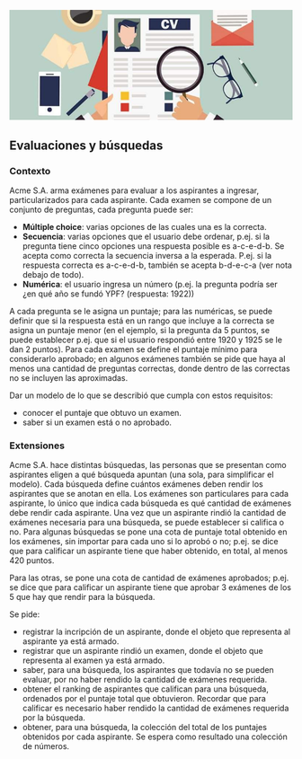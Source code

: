 ![evaluaciones](../images/evaluaciones.jpg)

## Evaluaciones y búsquedas

### Contexto

Acme S.A. arma exámenes para evaluar a los aspirantes a ingresar, particularizados para cada aspirante.
Cada examen se compone de un conjunto de preguntas, cada pregunta puede ser:

- **Múltiple choice**: varias opciones de las cuales una es la correcta.
- **Secuencia**: varias opciones que el usuario debe ordenar, p.ej. si la pregunta tiene cinco opciones una respuesta posible es a-c-e-d-b. Se acepta como correcta la secuencia inversa a la esperada. P.ej. si la respuesta correcta es a-c-e-d-b, también se acepta b-d-e-c-a (ver nota debajo de todo).
- **Numérica**: el usuario ingresa un número (p.ej. la pregunta podría ser ¿en qué año se fundó YPF? (respuesta: 1922))

A cada pregunta se le asigna un puntaje; para las numéricas, se puede definir que si la respuesta está en un rango que incluye a la correcta se asigna un puntaje menor (en el ejemplo, si la pregunta da 5 puntos, se puede establecer p.ej. que si el usuario respondió entre 1920 y 1925 se le dan 2 puntos). Para cada examen se define el puntaje mínimo para considerarlo aprobado; en algunos exámenes también se pide que haya al menos una cantidad de preguntas correctas, donde dentro de las correctas no se incluyen las aproximadas.

Dar un modelo de lo que se describió que cumpla con estos requisitos:

- conocer el puntaje que obtuvo un examen.
- saber si un examen está o no aprobado.

### Extensiones

Acme S.A. hace distintas búsquedas, las personas que se presentan como aspirantes eligen a qué búsqueda apuntan (una sola, para simplificar el modelo). Cada búsqueda define cuántos exámenes deben rendir los aspirantes que se anotan en ella. Los exámenes son particulares para cada aspirante, lo único que indica cada búsqueda es qué cantidad de exámenes debe rendir cada aspirante. Una vez que un aspirante rindió la cantidad de exámenes necesaria para una búsqueda, se puede establecer si califica o no. Para algunas búsquedas se pone una cota de puntaje total obtenido en los exámenes, sin importar para cada uno si lo aprobó o no; p.ej. se dice que para calificar un aspirante tiene que haber obtenido, en total, al menos 420 puntos.

Para las otras, se pone una cota de cantidad de exámenes aprobados; p.ej. se dice que para calificar un
aspirante tiene que aprobar 3 exámenes de los 5 que hay que rendir para la búsqueda.

Se pide:

- registrar la incripción de un aspirante, donde el objeto que representa al aspirante ya está armado.
- registrar que un aspirante rindió un examen, donde el objeto que representa al examen ya está armado.
- saber, para una búsqueda, los aspirantes que todavía no se pueden evaluar, por no haber rendido la cantidad de exámenes requerida.
- obtener el ranking de aspirantes que califican para una búsqueda, ordenados por el puntaje total que obtuvieron. Recordar que para calificar es necesario haber rendido la cantidad de exámenes requerida por la búsqueda.
- obtener, para una búsqueda, la colección del total de los puntajes obtenidos por cada aspirante. Se espera como resultado una colección de números.
